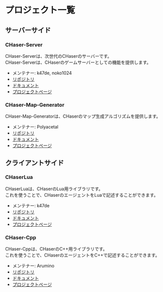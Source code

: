 # プロジェクト一覧

## サーバーサイド

### CHaser-Server

CHaser-Serverは、次世代のCHaserのサーバーです。  
CHaser-Serverは、CHaserのゲームサーバーとしての機能を提供します。

- メンテナー: k47de, noko1024
- [リポジトリ](https://github.com/CHaserDevs/CHaser-Server)
- [ドキュメント](https://github.com/CHaserDevs/CHaser-Server/wiki)
- [プロジェクトページ](https://github.com/CHaserDevs/CHaser-Server/projects/4)

### CHaser-Map-Generator

CHaser-Map-Generatorは、CHaserのマップ生成アルゴリズムを提供します。

- メンテナー: Polyacetal
- [リポジトリ]()
- [ドキュメント]()
- [プロジェクトページ]()

## クライアントサイド

### CHaserLua

CHaserLuaは、CHaserのLua用ライブラリです。  
これを使うことで、CHaserのエージェントをLuaで記述することができます。

- メンテナー: k47de
- [リポジトリ](https://github.com/CHaserDevs/CHaserLua)
- [ドキュメント](https://github.com/CHaserDevs/CHaserLua/wiki)
- [プロジェクトページ](https://github.com/CHaserDevs/projects/3)

### CHaser-Cpp

CHaser-Cppは、CHaserのC++用ライブラリです。  
これを使うことで、CHaserのエージェントをC++で記述することができます。

- メンテナー: Arumino
- [リポジトリ](https://github.com/CHaserDevs/CHaserCpp)
- [ドキュメント](https://github.com/CHaserDevs/CHaserCpp/wiki)
- [プロジェクトページ]()
